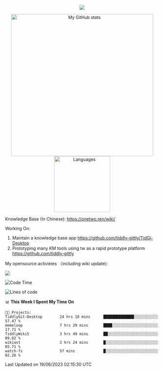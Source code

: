 <a href="https://github.com/linonetwo">
    <p align="center">
        <img src="https://github-profile-trophy.vercel.app/?username=linonetwo&column=7&theme=onedark"/>
    </p>
</a>
<a align="center" href="https://github.com/linonetwo">
  <p align="center">
    <img src="https://github-readme-stats.vercel.app/api?username=linonetwo&show_icons=true&count_private=true" alt="My GitHub stats" width="465"/>
    <img src="https://github-readme-stats.vercel.app/api/top-langs/?username=linonetwo&layout=compact&langs_count=10" alt="Languages" height="183">
  </p>
</a>

Knowledge Base (In Chinese): https://onetwo.ren/wiki/

Working On: 

1. Maintain a knowledge base app https://github.com/tiddly-gittly/TidGi-Desktop
1. Prototyping many KM tools using tw as a rapid prototype platform https://github.com/tiddly-gittly

My opensource activieies （including wiki update):

![](https://visitor-badge.glitch.me/badge?page_id=linonetwo.linonetwo)

<!--START_SECTION:waka-->
![Code Time](http://img.shields.io/badge/Code%20Time-1%2C879%20hrs%208%20mins-blue)

![Lines of code](https://img.shields.io/badge/From%20Hello%20World%20I%27ve%20Written-50.1%20million%20lines%20of%20code-blue)

📊 **This Week I Spent My Time On** 

```text
🐱‍💻 Projects: 
TiddlyGit-Desktop        24 hrs 18 mins      ██████████████░░░░░░░░░░░   57.47 % 
memeloop                 7 hrs 29 mins       ████░░░░░░░░░░░░░░░░░░░░░   17.71 % 
TiddlyWiki5              3 hrs 49 mins       ██░░░░░░░░░░░░░░░░░░░░░░░   09.02 % 
wikiast                  2 hrs 24 mins       █░░░░░░░░░░░░░░░░░░░░░░░░   05.71 % 
watch-fs                 57 mins             █░░░░░░░░░░░░░░░░░░░░░░░░   02.26 % 
```


 Last Updated on 19/06/2023 02:15:30 UTC
<!--END_SECTION:waka-->
